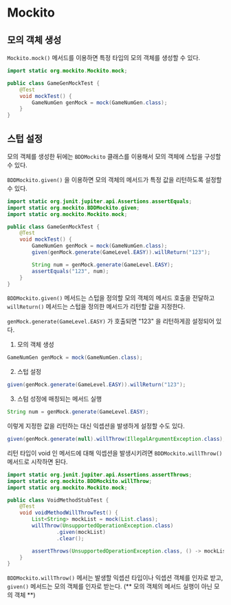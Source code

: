 # Mockito

## 모의 객체 생성

`Mockito.mock()` 메서드를 이용하면 특정 타입의 모의 객체를 생성할 수 있다.

```java
import static org.mockito.Mockito.mock;

public class GameGenMockTest {
    @Test
    void mockTest() {
        GameNumGen genMock = mock(GameNumGen.class);
    }
}
```

## 스텁 설정

모의 객체를 생성한 뒤에는 `BDDMockito` 클래스를 이용해서 모의 객체에 스텁을 구성할 수 있다.

`BDDMockito.given()` 을 이용하면 모의 객체의 메서드가 특정 값을 리턴하도록 설정할 수 있다.

```java
import static org.junit.jupiter.api.Assertions.assertEquals;
import static org.mockito.BDDMockito.given;
import static org.mockito.Mockito.mock;

public class GameGenMockTest {
    @Test
    void mockTest() {
        GameNumGen genMock = mock(GameNumGen.class);
        given(genMock.generate(GameLevel.EASY)).willReturn("123");

        String num = genMock.generate(GameLevel.EASY);
        assertEquals("123", num);
    }
}
```

`BDDMockito.given()` 메서드는 스텁을 정의할 모의 객체의 메서드 호출을 전달하고 `willReturn()` 메서드는 스텁을 정의한 메서드가 리턴할 값을 지정한다.

`genMock.generate(GameLevel.EASY)` 가 호출되면 "123" 을 리턴하게끔 설정되어 있다.

1. 모의 객체 생성
```java
GameNumGen genMock = mock(GameNumGen.class);
```
2. 스텁 설정
```java
given(genMock.generate(GameLevel.EASY)).willReturn("123");
```
3. 스텀 성정에 매칭되는 메서드 실행
```java
String num = genMock.generate(GameLevel.EASY);
```

이렇게 지정한 값을 리턴하는 대신 익셉션을 발생하게 설정할 수도 있다.

```java
given(genMock.generate(null).willThrow(IllegalArgumentException.class);
```

리턴 타입이 void 인 메서드에 대해 익셉션을 발생시키려면 `BDDMockito.willThrow()` 메서드로 시작하면 된다.

```java
import static org.junit.jupiter.api.Assertions.assertThrows;
import static org.mockito.BDDMockito.willThrow;
import static org.mockito.Mockito.mock;

public class VoidMethodStubTest {
    @Test
    void voidMethodWillThrowTest() {
        List<String> mockList = mock(List.class);
        willThrow(UnsupportedOperationException.class)
                .given(mockList)
                .clear();

        assertThrows(UnsupportedOperationException.class, () -> mockList.clear());
    }
}
```

`BDDMockito.willThrow()` 메서는 발생할 익셉션 타입이나 익셉션 객체를 인자로 받고, `given()` 메서드는 모의 객체를 인자로 받는다. (** 모의 객체의 메서드 실행이 아닌 모의 객체 **)
